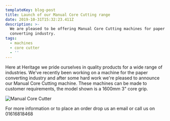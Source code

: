 ```yaml
---
templateKey: blog-post
title: Launch of our Manual Core Cutting range
date: 2019-10-31T15:32:23.411Z
description: >-
  We are pleased to be offering Manual Core Cutting machines for paper
  converting industry.
tags:
  - machines
  - core cutter
  - ''
---
```

Here at Heritage we pride ourselves in quality products for a wide range of industries. We've recently been working on a machine for the paper converting industry and after some hard work we're pleased to announce our Manual Core Cutting machine. These machines can be made to customer requirements, the model shown is a 1600mm 3" core grip. 

![Manual Core Cutter](/img/core-cutter-1-small.jpg "Manual Core Cutter")

For more information or to place an order drop us an email or call us on 01616818468
